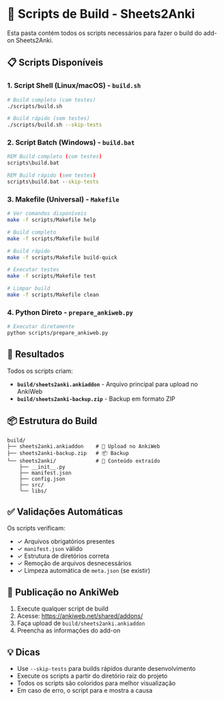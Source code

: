 # 🚀 Scripts de Build - Sheets2Anki

Esta pasta contém todos os scripts necessários para fazer o build do add-on Sheets2Anki.

## 📋 Scripts Disponíveis

### 1. **Script Shell (Linux/macOS)** - `build.sh`
```bash
# Build completo (com testes)
./scripts/build.sh

# Build rápido (sem testes)
./scripts/build.sh --skip-tests
```

### 2. **Script Batch (Windows)** - `build.bat`
```cmd
REM Build completo (com testes)
scripts\build.bat

REM Build rápido (sem testes)
scripts\build.bat --skip-tests
```

### 3. **Makefile (Universal)** - `Makefile`
```bash
# Ver comandos disponíveis
make -f scripts/Makefile help

# Build completo
make -f scripts/Makefile build

# Build rápido
make -f scripts/Makefile build-quick

# Executar testes
make -f scripts/Makefile test

# Limpar build
make -f scripts/Makefile clean
```

### 4. **Python Direto** - `prepare_ankiweb.py`
```bash
# Executar diretamente
python scripts/prepare_ankiweb.py
```

## 🎯 Resultados

Todos os scripts criam:
- **`build/sheets2anki.ankiaddon`** - Arquivo principal para upload no AnkiWeb
- **`build/sheets2anki-backup.zip`** - Backup em formato ZIP

## 📦 Estrutura do Build

```
build/
├── sheets2anki.ankiaddon    # 🚀 Upload no AnkiWeb
├── sheets2anki-backup.zip   # 📦 Backup
└── sheets2anki/             # 📁 Conteúdo extraído
    ├── __init__.py
    ├── manifest.json
    ├── config.json
    ├── src/
    └── libs/
```

## ✅ Validações Automáticas

Os scripts verificam:
- ✓ Arquivos obrigatórios presentes
- ✓ `manifest.json` válido
- ✓ Estrutura de diretórios correta
- ✓ Remoção de arquivos desnecessários
- ✓ Limpeza automática de `meta.json` (se existir)

## 🚀 Publicação no AnkiWeb

1. Execute qualquer script de build
2. Acesse: https://ankiweb.net/shared/addons/
3. Faça upload de `build/sheets2anki.ankiaddon`
4. Preencha as informações do add-on

## 💡 Dicas

- Use `--skip-tests` para builds rápidos durante desenvolvimento
- Execute os scripts a partir do diretório raiz do projeto
- Todos os scripts são coloridos para melhor visualização
- Em caso de erro, o script para e mostra a causa
